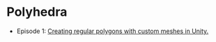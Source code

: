 # Polyhedra

* Episode 1: [Creating regular polygons with custom meshes in Unity.](https://www.youtube.com/watch?v=dMBkigAN9B8)
